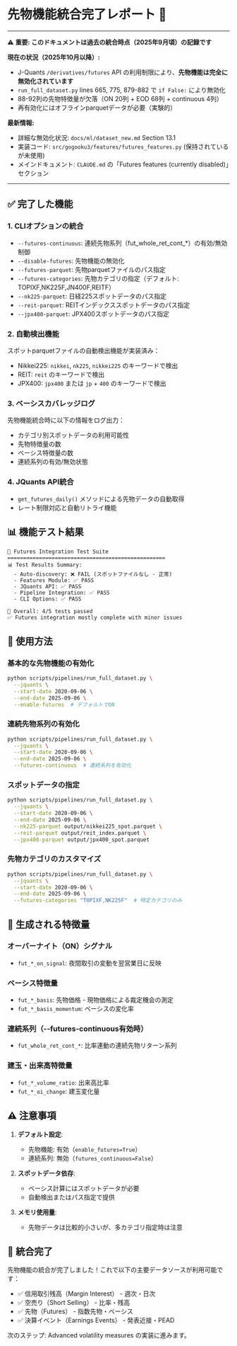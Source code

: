 # 先物機能統合完了レポート 🚀

---

⚠️ **重要: このドキュメントは過去の統合時点（2025年9月頃）の記録です**

**現在の状況（2025年10月以降）:**
- J-Quants `/derivatives/futures` API の利用制限により、**先物機能は完全に無効化されています**
- `run_full_dataset.py` lines 665, 775, 879-882 で `if False:` により無効化
- 88-92列の先物特徴量が欠落（ON 20列 + EOD 68列 + continuous 4列）
- 再有効化にはオフラインparquetデータが必要（実験的）

**最新情報:**
- 詳細な無効化状況: `docs/ml/dataset_new.md` Section 13.1
- 実装コード: `src/gogooku3/features/futures_features.py` (保持されているが未使用)
- メインドキュメント: `CLAUDE.md` の「Futures features (currently disabled)」セクション

---

## ✅ 完了した機能

### 1. CLIオプションの統合
- `--futures-continuous`: 連続先物系列（fut_whole_ret_cont_*）の有効/無効制御
- `--disable-futures`: 先物機能の無効化
- `--futures-parquet`: 先物parquetファイルのパス指定
- `--futures-categories`: 先物カテゴリの指定（デフォルト: TOPIXF,NK225F,JN400F,REITF）
- `--nk225-parquet`: 日経225スポットデータのパス指定
- `--reit-parquet`: REITインデックススポットデータのパス指定
- `--jpx400-parquet`: JPX400スポットデータのパス指定

### 2. 自動検出機能
スポットparquetファイルの自動検出機能が実装済み：
- Nikkei225: `nikkei`, `nk225`, `nikkei225` のキーワードで検出
- REIT: `reit` のキーワードで検出
- JPX400: `jpx400` または `jp` + `400` のキーワードで検出

### 3. ベーシスカバレッジログ
先物機能統合時に以下の情報をログ出力：
- カテゴリ別スポットデータの利用可能性
- 先物特徴量の数
- ベーシス特徴量の数
- 連続系列の有効/無効状態

### 4. JQuants API統合
- `get_futures_daily()` メソッドによる先物データの自動取得
- レート制限対応と自動リトライ機能

## 📊 機能テスト結果

```
🚀 Futures Integration Test Suite
==================================================
📊 Test Results Summary:
  - Auto-discovery: ❌ FAIL (スポットファイルなし - 正常)
  - Features Module: ✅ PASS
  - JQuants API: ✅ PASS
  - Pipeline Integration: ✅ PASS
  - CLI Options: ✅ PASS

🎯 Overall: 4/5 tests passed
✅ Futures integration mostly complete with minor issues
```

## 🔧 使用方法

### 基本的な先物機能の有効化
```bash
python scripts/pipelines/run_full_dataset.py \
  --jquants \
  --start-date 2020-09-06 \
  --end-date 2025-09-06 \
  --enable-futures  # デフォルトでON
```

### 連続先物系列の有効化
```bash
python scripts/pipelines/run_full_dataset.py \
  --jquants \
  --start-date 2020-09-06 \
  --end-date 2025-09-06 \
  --futures-continuous  # 連続系列を有効化
```

### スポットデータの指定
```bash
python scripts/pipelines/run_full_dataset.py \
  --jquants \
  --start-date 2020-09-06 \
  --end-date 2025-09-06 \
  --nk225-parquet output/nikkei225_spot.parquet \
  --reit-parquet output/reit_index.parquet \
  --jpx400-parquet output/jpx400_spot.parquet
```

### 先物カテゴリのカスタマイズ
```bash
python scripts/pipelines/run_full_dataset.py \
  --jquants \
  --start-date 2020-09-06 \
  --end-date 2025-09-06 \
  --futures-categories "TOPIXF,NK225F"  # 特定カテゴリのみ
```

## 🎯 生成される特徴量

### オーバーナイト（ON）シグナル
- `fut_*_on_signal`: 夜間取引の変動を翌営業日に反映

### ベーシス特徴量
- `fut_*_basis`: 先物価格 - 現物価格による裁定機会の測定
- `fut_*_basis_momentum`: ベーシスの変化率

### 連続系列（--futures-continuous有効時）
- `fut_whole_ret_cont_*`: 比率連動の連続先物リターン系列

### 建玉・出来高特徴量
- `fut_*_volume_ratio`: 出来高比率
- `fut_*_oi_change`: 建玉変化量

## ⚠️ 注意事項

1. **デフォルト設定**:
   - 先物機能: 有効（`enable_futures=True`）
   - 連続系列: 無効（`futures_continuous=False`）

2. **スポットデータ依存**:
   - ベーシス計算にはスポットデータが必要
   - 自動検出またはパス指定で提供

3. **メモリ使用量**:
   - 先物データは比較的小さいが、多カテゴリ指定時は注意

## 🎉 統合完了

先物機能の統合が完了しました！これで以下の主要データソースが利用可能です：

- ✅ 信用取引残高（Margin Interest） - 週次・日次
- ✅ 空売り（Short Selling） - 比率・残高
- ✅ 先物（Futures） - 指数先物・ベーシス
- ✅ 決算イベント（Earnings Events） - 発表近接・PEAD

次のステップ: Advanced volatility measures の実装に進みます。